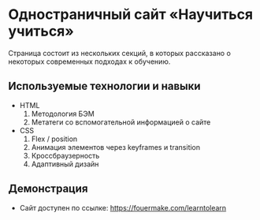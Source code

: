# Одностраничный сайт «Научиться учиться»

Страница состоит из нескольких секций, в которых рассказано о некоторых современных подходах к обучению.

## Используемые технологии и навыки
* HTML
    1. Методология БЭМ
    2. Метатеги со вспомогательной информацией о сайте
* CSS 
    1. Flex / position
    2. Анимация элементов через keyframes и transition
    3. Кроссбраузерность
    4. Адаптивный дизайн

## Демонстрация
* Сайт доступен по ссылке: https://fouermake.com/learntolearn
